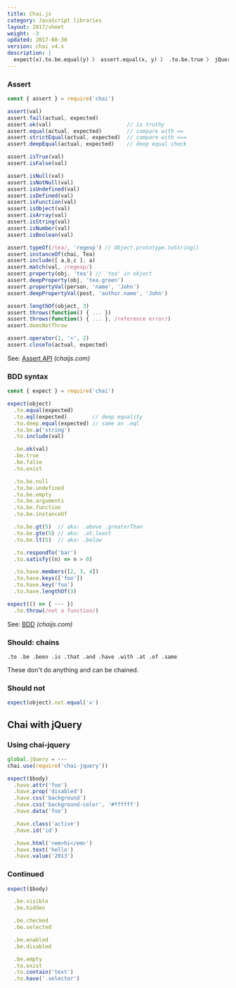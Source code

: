 ```yaml
---
title: Chai.js
category: JavaScript libraries
layout: 2017/sheet
weight: -3
updated: 2017-08-30
version: chai v4.x
description: |
  expect(x).to.be.equal(y) 〉 assert.equal(x, y) 〉 .to.be.true 〉 jQuery, assertions, TDD and BDD, and other Chai examples.
---
```


### Assert

```js
const { assert } = require('chai')
```
<!-- {.-setup} -->

```js
assert(val)
assert.fail(actual, expected)
assert.ok(val)                        // is truthy
assert.equal(actual, expected)        // compare with ==
assert.strictEqual(actual, expected)  // compare with ===
assert.deepEqual(actual, expected)    // deep equal check
```

```js
assert.isTrue(val)
assert.isFalse(val)
```

```js
assert.isNull(val)
assert.isNotNull(val)
assert.isUndefined(val)
assert.isDefined(val)
assert.isFunction(val)
assert.isObject(val)
assert.isArray(val)
assert.isString(val)
assert.isNumber(val)
assert.isBoolean(val)
```

```js
assert.typeOf(/tea/, 'regexp') // Object.prototype.toString()
assert.instanceOf(chai, Tea)
assert.include([ a,b,c ], a)
assert.match(val, /regexp/)
assert.property(obj, 'tea') // 'tea' in object
assert.deepProperty(obj, 'tea.green')
assert.propertyVal(person, 'name', 'John')
assert.deepPropertyVal(post, 'author.name', 'John')
```

```js
assert.lengthOf(object, 3)
assert.throws(function() { ... })
assert.throws(function() { ... }, /reference error/)
assert.doesNotThrow
```

```js
assert.operator(1, '<', 2)
assert.closeTo(actual, expected)
```

See: [Assert API](http://chaijs.com/api/assert/) _(chaijs.com)_

### BDD syntax

```js
const { expect } = require('chai')
```
<!-- {.-setup} -->

```js
expect(object)
  .to.equal(expected)
  .to.eql(expected)        // deep equality
  .to.deep.equal(expected) // same as .eql
  .to.be.a('string')
  .to.include(val)
```

```js
  .be.ok(val)
  .be.true
  .be.false
  .to.exist
```

```js
  .to.be.null
  .to.be.undefined
  .to.be.empty
  .to.be.arguments
  .to.be.function
  .to.be.instanceOf
```

```js
  .to.be.gt(5)  // aka: .above .greaterThan
  .to.be.gte(5) // aka: .at.least
  .to.be.lt(5)  // aka: .below
```

```js
  .to.respondTo('bar')
  .to.satisfy((n) => n > 0)
```

```js
  .to.have.members([2, 3, 4])
  .to.have.keys(['foo'])
  .to.have.key('foo')
  .to.have.lengthOf(3)
```

```js
expect(() => { ··· })
  .to.throw(/not a function/)
```

See: [BDD](http://chaijs.com/api/bdd/) _(chaijs.com)_

### Should: chains

    .to .be .been .is .that .and .have .with .at .of .same

These don't do anything and can be chained.

### Should not

```js
expect(object).not.equal('x')
```

## Chai with jQuery

### Using chai-jquery

```js
global.jQuery = ···
chai.use(require('chai-jquery'))
```
<!-- {.-setup} -->

```js
expect($body)
  .have.attr('foo')
  .have.prop('disabled')
  .have.css('background')
  .have.css('background-color', '#ffffff')
  .have.data('foo')
```

```js
  .have.class('active')
  .have.id('id')
```

```js
  .have.html('<em>hi</em>')
  .have.text('hello')
  .have.value('2013')
```

### Continued

```js
expect($body)
```

```js
  .be.visible
  .be.hidden
```

```js
  .be.checked
  .be.selected
```

```js
  .be.enabled
  .be.disabled
```

```js
  .be.empty
  .to.exist
  .to.contain('text')
  .to.have('.selector')
```
